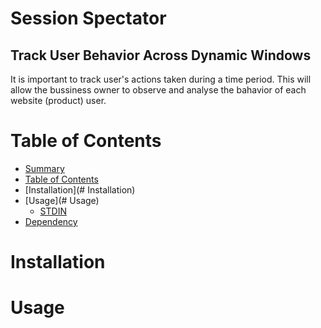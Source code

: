 Session Spectator
=================
## Track User Behavior Across Dynamic Windows

It is important to track user's actions taken during a time period. This will allow the bussiness owner to observe and analyse the bahavior of each website (product) user. 

Table of Contents
=================

  * [Summary](#session-spectator)
  * [Table of Contents](#table-of-contents)
  * [Installation](# Installation)
  * [Usage](# Usage)
    * [STDIN](#stdin)
  * [Dependency](#dependency)

# Installation

# Usage


